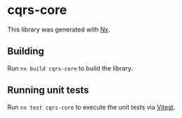 # cqrs-core

This library was generated with [Nx](https://nx.dev).

## Building

Run `nx build cqrs-core` to build the library.

## Running unit tests

Run `nx test cqrs-core` to execute the unit tests via [Vitest](https://vitest.dev/).
